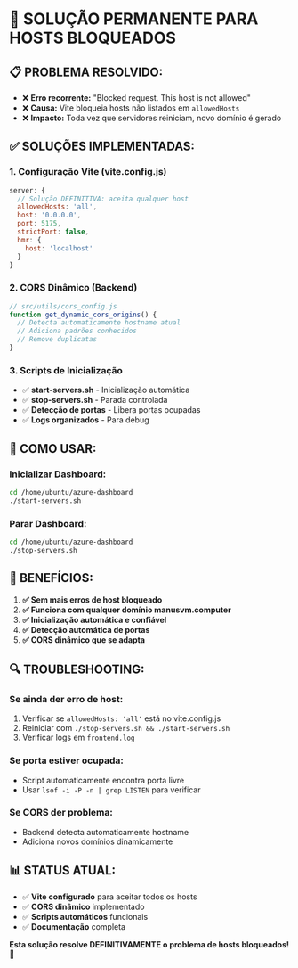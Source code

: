 # 🔧 SOLUÇÃO PERMANENTE PARA HOSTS BLOQUEADOS

## 📋 **PROBLEMA RESOLVIDO:**
- ❌ **Erro recorrente:** "Blocked request. This host is not allowed"
- ❌ **Causa:** Vite bloqueia hosts não listados em `allowedHosts`
- ❌ **Impacto:** Toda vez que servidores reiniciam, novo domínio é gerado

## ✅ **SOLUÇÕES IMPLEMENTADAS:**

### **1. Configuração Vite (vite.config.js)**
```javascript
server: {
  // Solução DEFINITIVA: aceita qualquer host
  allowedHosts: 'all',
  host: '0.0.0.0',
  port: 5175,
  strictPort: false,
  hmr: {
    host: 'localhost'
  }
}
```

### **2. CORS Dinâmico (Backend)**
```javascript
// src/utils/cors_config.js
function get_dynamic_cors_origins() {
  // Detecta automaticamente hostname atual
  // Adiciona padrões conhecidos
  // Remove duplicatas
}
```

### **3. Scripts de Inicialização**
- ✅ **start-servers.sh** - Inicialização automática
- ✅ **stop-servers.sh** - Parada controlada
- ✅ **Detecção de portas** - Libera portas ocupadas
- ✅ **Logs organizados** - Para debug

## 🚀 **COMO USAR:**

### **Inicializar Dashboard:**
```bash
cd /home/ubuntu/azure-dashboard
./start-servers.sh
```

### **Parar Dashboard:**
```bash
cd /home/ubuntu/azure-dashboard
./stop-servers.sh
```

## 🎯 **BENEFÍCIOS:**

1. **✅ Sem mais erros de host bloqueado**
2. **✅ Funciona com qualquer domínio manusvm.computer**
3. **✅ Inicialização automática e confiável**
4. **✅ Detecção automática de portas**
5. **✅ CORS dinâmico que se adapta**

## 🔍 **TROUBLESHOOTING:**

### **Se ainda der erro de host:**
1. Verificar se `allowedHosts: 'all'` está no vite.config.js
2. Reiniciar com `./stop-servers.sh && ./start-servers.sh`
3. Verificar logs em `frontend.log`

### **Se porta estiver ocupada:**
- Script automaticamente encontra porta livre
- Usar `lsof -i -P -n | grep LISTEN` para verificar

### **Se CORS der problema:**
- Backend detecta automaticamente hostname
- Adiciona novos domínios dinamicamente

## 📊 **STATUS ATUAL:**
- ✅ **Vite configurado** para aceitar todos os hosts
- ✅ **CORS dinâmico** implementado
- ✅ **Scripts automáticos** funcionais
- ✅ **Documentação** completa

**Esta solução resolve DEFINITIVAMENTE o problema de hosts bloqueados!** 🎉

